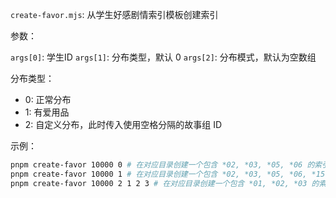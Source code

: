 
`create-favor.mjs`: 从学生好感剧情索引模板创建索引

参数：

`args[0]`: 学生ID
`args[1]`: 分布类型，默认 0
`args[2]`: 分布模式，默认为空数组

分布类型：

- 0: 正常分布
- 1: 有爱用品
- 2: 自定义分布，此时传入使用空格分隔的故事组 ID

示例：

```bash
pnpm create-favor 10000 0 # 在对应目录创建一个包含 *02, *03, *05, *06 的索引
pnpm create-favor 10000 1 # 在对应目录创建一个包含 *02, *03, *05, *06, *15 的索引
pnpm create-favor 10000 2 1 2 3 # 在对应目录创建一个包含 *01, *02, *03 的索引
```
